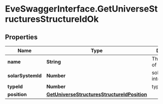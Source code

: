# EveSwaggerInterface.GetUniverseStructuresStructureIdOk

## Properties
Name | Type | Description | Notes
------------ | ------------- | ------------- | -------------
**name** | **String** | The full name of the structure | 
**solarSystemId** | **Number** | solar_system_id integer | 
**typeId** | **Number** | type_id integer | [optional] 
**position** | [**GetUniverseStructuresStructureIdPosition**](GetUniverseStructuresStructureIdPosition.md) |  | [optional] 


